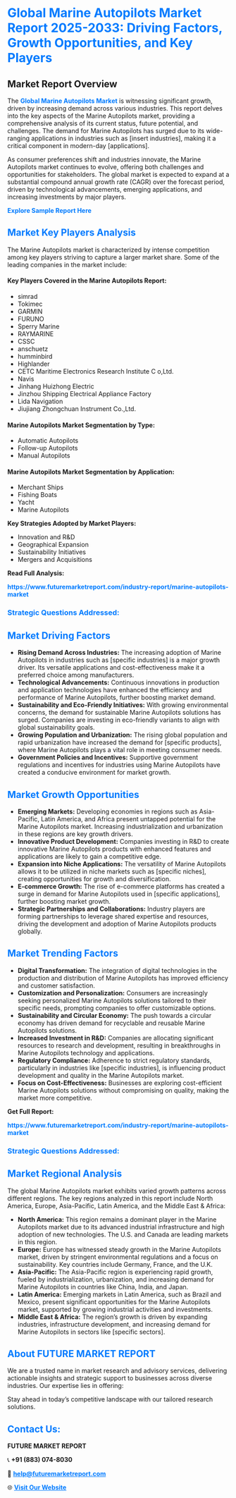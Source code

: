 <h1 style="color: #007BFF;">Global Marine Autopilots Market Report 2025-2033: Driving Factors, Growth Opportunities, and Key Players</h1>

<section id="overview">
<h2>Market Report Overview</h2>
<p>The <a href="https://www.futuremarketreport.com/industry-report/marine-autopilots-market" style="color: #007BFF; text-decoration: none;"><strong>Global Marine Autopilots Market</strong></a> is witnessing significant growth, driven by increasing demand across various industries. This report delves into the key aspects of the Marine Autopilots market, providing a comprehensive analysis of its current status, future potential, and challenges. The demand for Marine Autopilots has surged due to its wide-ranging applications in industries such as [insert industries], making it a critical component in modern-day [applications].</p>
<p>As consumer preferences shift and industries innovate, the Marine Autopilots market continues to evolve, offering both challenges and opportunities for stakeholders. The global market is expected to expand at a substantial compound annual growth rate (CAGR) over the forecast period, driven by technological advancements, emerging applications, and increasing investments by major players.</p>
</section>

<section id="overview">
<p><a href="https://www.futuremarketreport.com/request-sample/reportId=126001" style="color: #007BFF; text-decoration: none;"><strong>Explore Sample Report Here</strong></a></p>
</section>

<section id="key-players">
<h2 style="color: #007BFF;">Market Key Players Analysis</h2>
<p>The Marine Autopilots market is characterized by intense competition among key players striving to capture a larger market share. Some of the leading companies in the market include:</p>
<h4>Key Players Covered in the Marine Autopilots Report:</h4>
<ul><li>simrad</li><li>Tokimec</li><li>GARMIN</li><li>FURUNO</li><li>Sperry Marine</li><li>RAYMARINE</li><li>CSSC</li><li>anschuetz</li><li>humminbird</li><li>Highlander</li><li>CETC Maritime Electronics Research Institute C o,Ltd.</li><li>Navis</li><li>Jinhang Huizhong Electric</li><li>Jinzhou Shipping Electrical Appliance Factory</li><li>Lida Navigation</li><li>Jiujiang Zhongchuan Instrument Co.,Ltd.</li></ul>
<h4>Marine Autopilots Market Segmentation by Type:</h4>
<ul><li>Automatic Autopilots</li><li>Follow-up Autopilots</li><li>Manual Autopilots</li></ul>

<h4>Marine Autopilots Market Segmentation by Application:</h4>
<ul><li>Merchant Ships</li><li>Fishing Boats</li><li>Yacht</li><li>Marine Autopilots</li></ul>
<p><strong>Key Strategies Adopted by Market Players:</strong></p>
<ul>
<li>Innovation and R&D</li>
<li>Geographical Expansion</li>
<li>Sustainability Initiatives</li>
<li>Mergers and Acquisitions</li>
</ul>
</section>

<section>
<p><strong>Read Full Analysis: </strong></p><a href="https://www.futuremarketreport.com/industry-report/marine-autopilots-market" style="color: #007BFF; text-decoration: none;"><strong>https://www.futuremarketreport.com/industry-report/marine-autopilots-market</strong></a>
<h3 style="color: #007BFF;">Strategic Questions Addressed:</h3>
</section>

<section id="driving-factors">
<h2 style="color: #007BFF;">Market Driving Factors</h2>
<ul>
<li><strong>Rising Demand Across Industries:</strong> The increasing adoption of Marine Autopilots in industries such as [specific industries] is a major growth driver. Its versatile applications and cost-effectiveness make it a preferred choice among manufacturers.</li>
<li><strong>Technological Advancements:</strong> Continuous innovations in production and application technologies have enhanced the efficiency and performance of Marine Autopilots, further boosting market demand.</li>
<li><strong>Sustainability and Eco-Friendly Initiatives:</strong> With growing environmental concerns, the demand for sustainable Marine Autopilots solutions has surged. Companies are investing in eco-friendly variants to align with global sustainability goals.</li>
<li><strong>Growing Population and Urbanization:</strong> The rising global population and rapid urbanization have increased the demand for [specific products], where Marine Autopilots plays a vital role in meeting consumer needs.</li>
<li><strong>Government Policies and Incentives:</strong> Supportive government regulations and incentives for industries using Marine Autopilots have created a conducive environment for market growth.</li>
</ul>
</section>

<section id="growth-opportunities">
<h2 style="color: #007BFF;">Market Growth Opportunities</h2>
<ul>
<li><strong>Emerging Markets:</strong> Developing economies in regions such as Asia-Pacific, Latin America, and Africa present untapped potential for the Marine Autopilots market. Increasing industrialization and urbanization in these regions are key growth drivers.</li>
<li><strong>Innovative Product Development:</strong> Companies investing in R&D to create innovative Marine Autopilots products with enhanced features and applications are likely to gain a competitive edge.</li>
<li><strong>Expansion into Niche Applications:</strong> The versatility of Marine Autopilots allows it to be utilized in niche markets such as [specific niches], creating opportunities for growth and diversification.</li>
<li><strong>E-commerce Growth:</strong> The rise of e-commerce platforms has created a surge in demand for Marine Autopilots used in [specific applications], further boosting market growth.</li>
<li><strong>Strategic Partnerships and Collaborations:</strong> Industry players are forming partnerships to leverage shared expertise and resources, driving the development and adoption of Marine Autopilots products globally.</li>
</ul>
</section>

<section id="trending-factors">
<h2 style="color: #007BFF;">Market Trending Factors</h2>
<ul>
<li><strong>Digital Transformation:</strong> The integration of digital technologies in the production and distribution of Marine Autopilots has improved efficiency and customer satisfaction.</li>
<li><strong>Customization and Personalization:</strong> Consumers are increasingly seeking personalized Marine Autopilots solutions tailored to their specific needs, prompting companies to offer customizable options.</li>
<li><strong>Sustainability and Circular Economy:</strong> The push towards a circular economy has driven demand for recyclable and reusable Marine Autopilots solutions.</li>
<li><strong>Increased Investment in R&D:</strong> Companies are allocating significant resources to research and development, resulting in breakthroughs in Marine Autopilots technology and applications.</li>
<li><strong>Regulatory Compliance:</strong> Adherence to strict regulatory standards, particularly in industries like [specific industries], is influencing product development and quality in the Marine Autopilots market.</li>
<li><strong>Focus on Cost-Effectiveness:</strong> Businesses are exploring cost-efficient Marine Autopilots solutions without compromising on quality, making the market more competitive.</li>
</ul>
</section>

<section>
<p><strong>Get Full Report: </strong></p><a href="https://www.futuremarketreport.com/industry-report/marine-autopilots-market" style="color: #007BFF; text-decoration: none;"><strong>https://www.futuremarketreport.com/industry-report/marine-autopilots-market</strong></a>
<h3 style="color: #007BFF;">Strategic Questions Addressed:</h3>
</section>


<section id="regional-analysis">
<h2 style="color: #007BFF;">Market Regional Analysis</h2>
<p>The global Marine Autopilots market exhibits varied growth patterns across different regions. The key regions analyzed in this report include North America, Europe, Asia-Pacific, Latin America, and the Middle East & Africa:</p>
<ul>
<li><strong>North America:</strong> This region remains a dominant player in the Marine Autopilots market due to its advanced industrial infrastructure and high adoption of new technologies. The U.S. and Canada are leading markets in this region.</li>
<li><strong>Europe:</strong> Europe has witnessed steady growth in the Marine Autopilots market, driven by stringent environmental regulations and a focus on sustainability. Key countries include Germany, France, and the U.K.</li>
<li><strong>Asia-Pacific:</strong> The Asia-Pacific region is experiencing rapid growth, fueled by industrialization, urbanization, and increasing demand for Marine Autopilots in countries like China, India, and Japan.</li>
<li><strong>Latin America:</strong> Emerging markets in Latin America, such as Brazil and Mexico, present significant opportunities for the Marine Autopilots market, supported by growing industrial activities and investments.</li>
<li><strong>Middle East & Africa:</strong> The region’s growth is driven by expanding industries, infrastructure development, and increasing demand for Marine Autopilots in sectors like [specific sectors].</li>
</ul>
</section>

<footer>
<h2 style="color: #007BFF;">About FUTURE MARKET REPORT</h2>
<p>We are a trusted name in market research and advisory services, delivering actionable insights and strategic support to businesses across diverse industries. Our expertise lies in offering:</p>

<p>Stay ahead in today’s competitive landscape with our tailored research solutions.</p>

<h2 style="color: #007BFF;">Contact Us:</h2>
<p><strong>FUTURE MARKET REPORT</strong></p>
<p>📞 <strong>+91 (883) 074-8030</strong></p>
<p>📧 <strong><a href="mailto:help@futuremarketreport.com" style="color: #007BFF;">help@futuremarketreport.com</a></strong></p>
<p>🌐 <strong><a href="https://www.futuremarketreport.com/" style="color: #007BFF;">Visit Our Website</a></strong></p>
</footer>